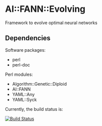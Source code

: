# AI::FANN::Evolving

Framework to evolve optimal neural networks

## Dependencies

Software packages:
* perl
* perl-doc

Perl modules:
* Algorithm::Genetic::Diploid
* AI::FANN
* YAML::Any
* YAML::Syck

Currently, the build status is:

[![Build Status](https://travis-ci.org/naturalis/ai-fann-evolving.svg?branch=master)](https://travis-ci.org/naturalis/ai-fann-evolving)
